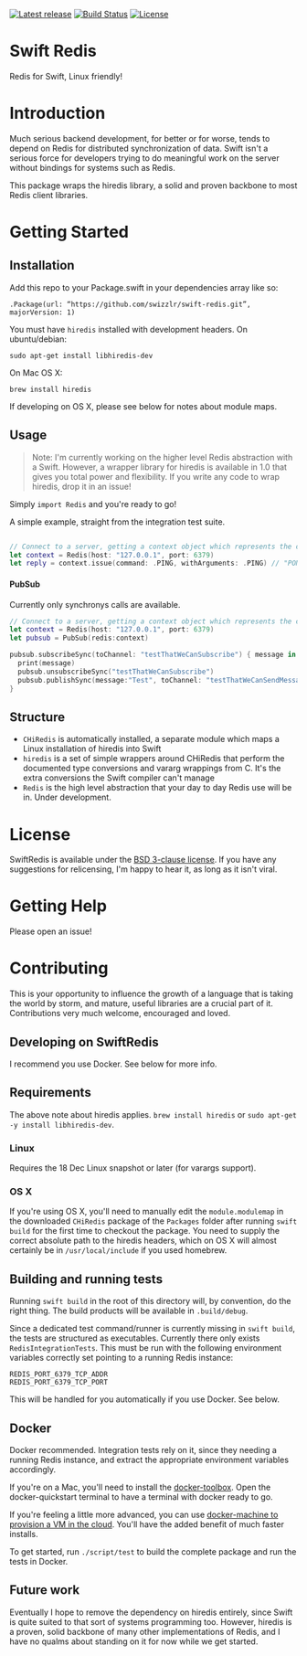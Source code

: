 [![Latest release](https://img.shields.io/github/release/swizzlr/swift-redis.svg)](https://github.com/swizzlr/swift-redis/releases)
[![Build Status](https://travis-ci.org/swizzlr/swift-redis.svg?branch=master)](https://travis-ci.org/swizzlr/swift-redis) [![License](https://img.shields.io/badge/license-BSD-blue.svg)](https://github.com/swizzlr/swift-redis/blob/master/LICENSE)

# Swift Redis
Redis for Swift, Linux friendly!

# Introduction
Much serious backend development, for better or for worse, tends to depend on Redis for distributed synchronization of data. Swift isn't a serious force for developers trying to do meaningful work on the server without bindings for systems such as Redis.

This package wraps the hiredis library, a solid and proven backbone to most Redis client libraries.

# Getting Started

## Installation
Add this repo to your Package.swift in your dependencies array like so:

`.Package(url: “https://github.com/swizzlr/swift-redis.git”, majorVersion: 1)`

You must have `hiredis` installed with development headers. On ubuntu/debian:

`sudo apt-get install libhiredis-dev`

On Mac OS X:

`brew install hiredis`

If developing on OS X, please see below for notes about module maps.

## Usage

> Note: I'm currently working on the higher level Redis abstraction with a Swift. However, a wrapper library for hiredis is available in 1.0 that gives you total power and flexibility. If you write any code to wrap hiredis, drop it in an issue!

Simply `import Redis` and you're ready to go!

A simple example, straight from the integration test suite.

```swift

// Connect to a server, getting a context object which represents the connection and its state
let context = Redis(host: "127.0.0.1", port: 6379)
let reply = context.issue(command: .PING, withArguments: .PING) // "PONG"

```

#### PubSub

Currently only synchronys calls are available.

```swift
// Connect to a server, getting a context object which represents the connection and its state
let context = Redis(host: "127.0.0.1", port: 6379)
let pubsub = PubSub(redis:context)

pubsub.subscribeSync(toChannel: "testThatWeCanSubscribe") { message in
  print(message)
  pubsub.unsubscribeSync("testThatWeCanSubscribe")
  pubsub.publishSync(message:"Test", toChannel: "testThatWeCanSendMessages")
}
```


## Structure

- `CHiRedis` is automatically installed, a separate module which maps a Linux installation of hiredis into Swift
- `hiredis` is a set of simple wrappers around CHiRedis that perform the documented type conversions and vararg wrappings from C. It's the extra conversions the Swift compiler can't manage
- `Redis` is the high level abstraction that your day to day Redis use will be in. Under development.

# License
SwiftRedis is available under the [BSD 3-clause license](./LICENSE). If you have any suggestions for relicensing, I'm happy to hear it, as long as it isn't viral.

# Getting Help
Please open an issue!

# Contributing
This is your opportunity to influence the growth of a language that is taking the world by storm, and mature, useful libraries are a crucial part of it. Contributions very much welcome, encouraged and loved.

## Developing on SwiftRedis

I recommend you use Docker. See below for more info.

## Requirements
The above note about hiredis applies. `brew install hiredis` or `sudo apt-get -y install libhiredis-dev`.

### Linux
Requires the 18 Dec Linux snapshot or later (for varargs support).

### OS X
If you're using OS X, you'll need to manually edit the `module.modulemap` in the downloaded `CHiRedis` package of the `Packages` folder after running `swift build` for the first time to checkout the package. You need to supply the correct absolute path to the hiredis headers, which on OS X will almost certainly be in `/usr/local/include` if you used homebrew.

## Building and running tests

Running `swift build` in the root of this directory will, by convention, do the right thing. The build products will be available in `.build/debug`.

Since a dedicated test command/runner is currently missing in `swift build`, the tests are structured as executables. Currently there only exists `RedisIntegrationTests`. This must be run with the following environment variables correctly set pointing to a running Redis instance:

```
REDIS_PORT_6379_TCP_ADDR
REDIS_PORT_6379_TCP_PORT
```

This will be handled for you automatically if you use Docker. See below.

## Docker
Docker recommended. Integration tests rely on it, since they needing a running Redis instance, and extract the appropriate environment variables accordingly.

If you're on a Mac, you'll need to install the [docker-toolbox](https://www.docker.com/docker-toolbox). Open the docker-quickstart terminal to have a terminal with docker ready to go.

If you're feeling a little more advanced, you can use [docker-machine to provision a VM in the cloud](https://docs.docker.com/machine/). You'll have the added benefit of much faster installs.

To get started, run `./script/test` to build the complete package and run the tests in Docker.

## Future work

Eventually I hope to remove the dependency on hiredis entirely, since Swift is quite suited to that sort of systems programming too. However, hiredis is a proven, solid backbone of many other implementations of Redis, and I have no qualms about standing on it for now while we get started.
